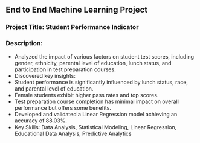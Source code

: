 ## End to End Machine Learning Project


### Project Title: Student Performance Indicator

### Description:

- Analyzed the impact of various factors on student test scores, including gender, ethnicity, parental level of education, lunch status, and participation in test preparation courses.
- Discovered key insights:
- Student performance is significantly influenced by lunch status, race, and parental level of education.
- Female students exhibit higher pass rates and top scores.
- Test preparation course completion has minimal impact on overall performance but offers some benefits.
- Developed and validated a Linear Regression model achieving an accuracy of 88.03%.
- Key Skills: Data Analysis, Statistical Modeling, Linear Regression, Educational Data Analysis, Predictive Analytics
